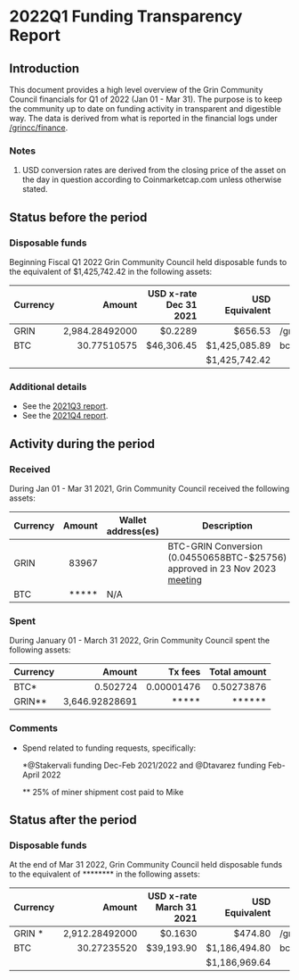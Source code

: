 # 2022Q1 Funding Transparency Report

## Introduction
This document provides a high level overview of the Grin Community Council financials for Q1 of 2022 (Jan 01 - Mar 31). The purpose is to keep the community up to date on funding activity in transparent and digestible way. The data is derived from what is reported in the financial logs under [/grincc/finance](https://github.com/grincc/finance).

### Notes

1. USD conversion rates are derived from the closing price of the asset on the day in question according to Coinmarketcap.com unless otherwise stated. 

## Status before the period

### Disposable funds

Beginning Fiscal Q1 2022 Grin Community Council held disposable funds to the equivalent of $1,425,742.42 in the following assets:

Currency | Amount | USD x-rate Dec 31 2021 | USD Equivalent | Wallet address(es)
|---|---:|---:|---:|---|
GRIN | 2,984.28492000 | $0.2289 | $656.53 | /grincc-wallet.md
BTC |  30.77510575 | $46,306.45 | $1,425,085.89 | bc1qmdhmgmhd6j89225hzdh7dxqgmen3y2q0g4vgpez0tw9tkp4ae39qsqvuyl
| | | | $1,425,742.42 | 

### Additional details
* See the [2021Q3 report](/reports/2021Q3.md).
* See the [2021Q4 report](/reports/2021Q4.md).

## Activity during the period

### Received

During Jan 01 - Mar 31 2021, Grin Community Council received the following assets: 

Currency | Amount | Wallet address(es) | Description
|---|---:|---| --- |
GRIN | 83967   |  |BTC-GRIN Conversion (0.04550658BTC-$25756) approved in 23 Nov 2023 [meeting ]( https://grincc.mw/meetings/november-23-2021)
BTC | ***** | N/A

### Spent

During January 01 - March 31 2022, Grin Community Council spent the following assets:

Currency | Amount | Tx fees | Total amount | 
|---|---:|---:|---:|  
BTC* |  0.502724 | 0.00001476 | 0.50273876  |  
GRIN** |   3,646.92828691  |  *****     |  ******   |  


### Comments
* Spend related to funding requests, specifically:
 
   *@Stakervali funding Dec-Feb 2021/2022 and @Dtavarez funding Feb-April 2022
   
   **  25% of miner shipment cost paid to Mike 

## Status after the period

### Disposable funds

At the end of Mar 31 2022, Grin Community Council held disposable funds to the equivalent of ******** in the following assets:

Currency | Amount | USD x-rate March 31 2021 | USD Equivalent | Wallet address(es)
|---|---:|---:|---:|---|
GRIN *| 2,912.28492000 | $0.1630 | $474.80 | /grincc-wallet.md
BTC | 30.27235520 | $39,193.90 | $1,186,494.80 | bc1qmdhmgmhd6j89225hzdh7dxqgmen3y2q0g4vgpez0tw9tkp4ae39qsqvuyl
| | | | $1,186,969.64 |
